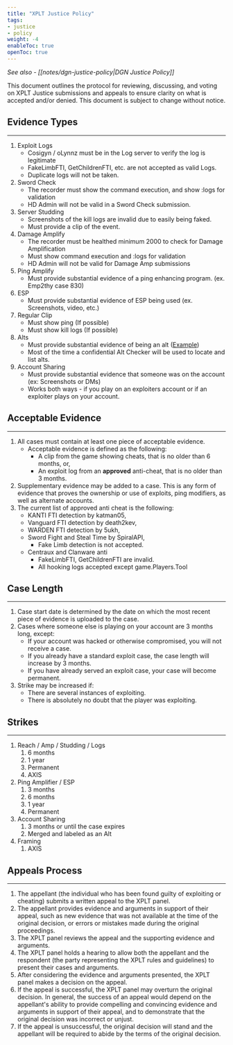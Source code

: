 ```yaml
---
title: "XPLT Justice Policy"
tags:
- justice
- policy
weight: -4
enableToc: true
openToc: true
---
```


*See also - [[notes/dgn-justice-policy|DGN Justice Policy]]*

This document outlines the protocol for reviewing, discussing, and voting on XPLT Justice submissions and appeals to ensure clarity on what is accepted and/or denied. This document is subject to change without notice.

## Evidence Types
---
1.  Exploit Logs
	- Cosigyn / oLynnz must be in the Log server to verify the log is legitimate
	- FakeLimbFTI, GetChildrenFTI, etc. are not accepted as valid Logs.
	- Duplicate logs will not be taken.
2. Sword Check
	- The recorder must show the command execution, and show :logs for validation
	- HD Admin will not be valid in a Sword Check submission.
3.  Server Studding
	- Screenshots of the kill logs are invalid due to easily being faked.
	- Must provide a clip of the event.
4.  Damage Amplify
	- The recorder must be healthed minimum 2000 to check for Damage Amplification
	- Must show command execution and :logs for validation
	- HD Admin will not be valid for Damage Amp submissions
5.  Ping Amplify
	- Must provide substantial evidence of a ping enhancing program. (ex. Emp2thy case 830)
6.  ESP
	- Must provide substantial evidence of ESP being used (ex. Screenshots, video, etc.)
7.  Regular Clip
	- Must show ping (If possible)
	- Must show kill logs (If possible)
8.  Alts
	- Must provide substantial evidence of being an alt ([Example](https://cdn.discordapp.com/attachments/1034091384052916234/1036404256732872725/unknown.png))
	- Most of the time a confidential Alt Checker will be used to locate and list alts.
9.  Account Sharing
	- Must provide substantial evidence that someone was on the account (ex: Screenshots or DMs)
	- Works both ways - if you play on an exploiters account or if an exploiter plays on your account.

## Acceptable Evidence
---
1. All cases must contain at least one piece of acceptable evidence.
    - Acceptable evidence is defined as the following: 
        - A clip from the game showing cheats, that is no older than 6 months, or,
        - An exploit log from an **approved** anti-cheat, that is no older than 3 months.
2. Supplementary evidence may be added to a case. This is any form of evidence that proves the ownership or use of exploits, ping modifiers, as well as alternate accounts.
3. The current list of approved anti cheat is the following:
    - KANTI FTI detection by katman05,
    - Vanguard FTI detection by death2kev,
    - WARDEN FTI detection by 5ukh,
    - Sword Fight and Steal Time by SpiralAPI,
	    - Fake Limb detection is not accepted.
    - Centraux and Clanware anti
	    - FakeLimbFTI, GetChildrenFTI are invalid.
	    - All hooking logs accepted except game.Players.Tool

## Case Length
---
1. Case start date is determined by the date on which the most recent piece of evidence is uploaded to the case.
2. Cases where someone else is playing on your account are 3 months long, except:
    - If your account was hacked or otherwise compromised, you will not receive a case.
    - If you already have a standard exploit case, the case length will increase by 3 months.
    - If you have already served an exploit case, your case will become permanent.
3. Strike may be increased if:
    - There are several instances of exploiting.
    - There is absolutely no doubt that the player was exploiting.

## Strikes
---
1. Reach / Amp / Studding / Logs
    1. 6 months
    2. 1 year
    3. Permanent
    4. AXIS
2. Ping Amplifier / ESP
    1. 3 months
    2. 6 months
    3. 1 year
    4. Permanent
3. Account Sharing
    1. 3 months or until the case expires
    2. Merged and labeled as an Alt
4. Framing
    1. AXIS

## Appeals Process
---
1. The appellant (the individual who has been found guilty of exploiting or cheating) submits a written appeal to the XPLT panel.
2. The appellant provides evidence and arguments in support of their appeal, such as new evidence that was not available at the time of the original decision, or errors or mistakes made during the original proceedings.
3. The XPLT panel reviews the appeal and the supporting evidence and arguments.
4. The XPLT panel holds a hearing to allow both the appellant and the respondent (the party representing the XPLT rules and guidelines) to present their cases and arguments.
5. After considering the evidence and arguments presented, the XPLT panel makes a decision on the appeal.
6. If the appeal is successful, the XPLT panel may overturn the original decision. In general, the success of an appeal would depend on the appellant's ability to provide compelling and convincing evidence and arguments in support of their appeal, and to demonstrate that the original decision was incorrect or unjust.
7. If the appeal is unsuccessful, the original decision will stand and the appellant will be required to abide by the terms of the original decision.
